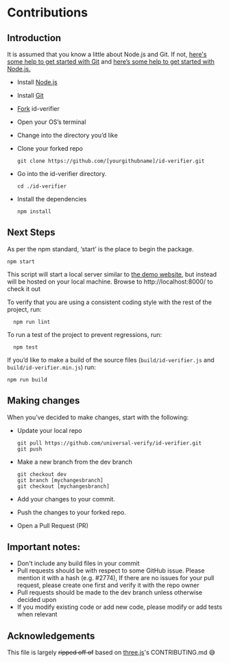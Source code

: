 # Contributions
## Introduction

It is assumed that you know a little about Node.js and Git. If not, [here's some help to get started with Git](https://help.github.com/en/github/using-git) and [here’s some help to get started with Node.js.](https://nodejs.org/en/docs/guides/getting-started-guide/)

* Install [Node.js](https://nodejs.org/)
* Install [Git](https://git-scm.com/)
* [Fork](https://help.github.com/en/github/getting-started-with-github/fork-a-repo) id-verifier
* Open your OS’s terminal
* Change into the directory you’d like
* Clone your forked repo

      git clone https://github.com/[yourgithubname]/id-verifier.git

* Go into the id-verifier directory.

      cd ./id-verifier

* Install the dependencies

      npm install

## Next Steps

As per the npm standard, ‘start’ is the place to begin the package.

    npm start

This script will start a local server similar to [the demo website](https://universal-verify.github.io/id-verifier/), but instead will be hosted on your local machine. Browse to http://localhost:8000/ to check it out

To verify that you are using a consistent coding style with the rest of the project, run:

      npm run lint

To run a test of the project to prevent regressions, run:

      npm test

If you’d like to make a build of the source files (`build/id-verifier.js` and `build/id-verifier.min.js`) run:

    npm run build

## Making changes

When you’ve decided to make changes, start with the following:

* Update your local repo

      git pull https://github.com/universal-verify/id-verifier.git
      git push

* Make a new branch from the dev branch

      git checkout dev
      git branch [mychangesbranch]
      git checkout [mychangesbranch]

* Add your changes to your commit.
* Push the changes to your forked repo.
* Open a Pull Request (PR)

## Important notes:

* Don't include any build files in your commit
* Pull requests should be with respect to some GitHub issue. Please mention it with a hash (e.g. #2774), If there are no issues for your pull request, please create one first and verify it with the repo owner
* Pull requests should be made to the dev branch unless otherwise decided upon
* If you modify existing code or add new code, please modify or add tests when relevant

## Acknowledgements
This file is largely ~~ripped off of~~ based on [three.js](https://github.com/mrdoob/three.js)'s CONTRIBUTING.md 😅
